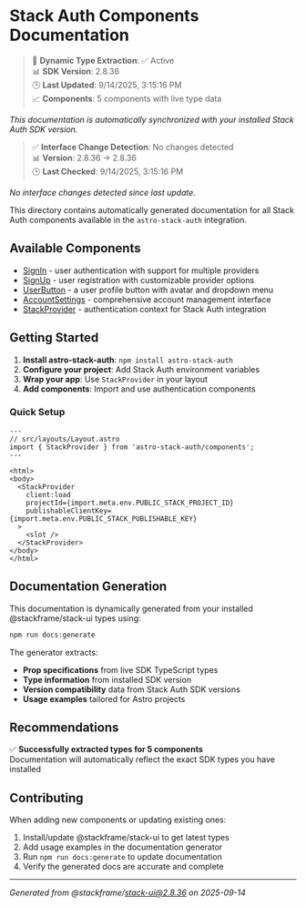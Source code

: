 # Stack Auth Components Documentation

> 🔄 **Dynamic Type Extraction**: ✅ Active  
> 📊 **SDK Version**: 2.8.36  
> 🕒 **Last Updated**: 9/14/2025, 3:15:16 PM  
> 📈 **Components**: 5 components with live type data

*This documentation is automatically synchronized with your installed Stack Auth SDK version.*

> ✅ **Interface Change Detection**: No changes detected  
> 📊 **Version**: 2.8.36 → 2.8.36  
> 🕒 **Last Checked**: 9/14/2025, 3:15:16 PM

*No interface changes detected since last update.*

This directory contains automatically generated documentation for all Stack Auth components available in the `astro-stack-auth` integration.

## Available Components

- [SignIn](./signin.md) - user authentication with support for multiple providers
- [SignUp](./signup.md) - user registration with customizable provider options
- [UserButton](./userbutton.md) - a user profile button with avatar and dropdown menu
- [AccountSettings](./accountsettings.md) - comprehensive account management interface
- [StackProvider](./stackprovider.md) - authentication context for Stack Auth integration

## Getting Started

1. **Install astro-stack-auth**: `npm install astro-stack-auth`
2. **Configure your project**: Add Stack Auth environment variables
3. **Wrap your app**: Use `StackProvider` in your layout
4. **Add components**: Import and use authentication components

### Quick Setup

```astro
---
// src/layouts/Layout.astro
import { StackProvider } from 'astro-stack-auth/components';
---

<html>
<body>
  <StackProvider 
    client:load
    projectId={import.meta.env.PUBLIC_STACK_PROJECT_ID}
    publishableClientKey={import.meta.env.PUBLIC_STACK_PUBLISHABLE_KEY}
  >
    <slot />
  </StackProvider>
</body>
</html>
```

## Documentation Generation

This documentation is dynamically generated from your installed @stackframe/stack-ui types using:

```bash
npm run docs:generate
```

The generator extracts:
- **Prop specifications** from live SDK TypeScript types
- **Type information** from installed SDK version
- **Version compatibility** data from Stack Auth SDK versions
- **Usage examples** tailored for Astro projects


## Recommendations

✅ **Successfully extracted types for 5 components**  
Documentation will automatically reflect the exact SDK types you have installed



## Contributing

When adding new components or updating existing ones:

1. Install/update @stackframe/stack-ui to get latest types
2. Add usage examples in the documentation generator
3. Run `npm run docs:generate` to update documentation
4. Verify the generated docs are accurate and complete

---

*Generated from @stackframe/stack-ui@2.8.36 on 2025-09-14*
